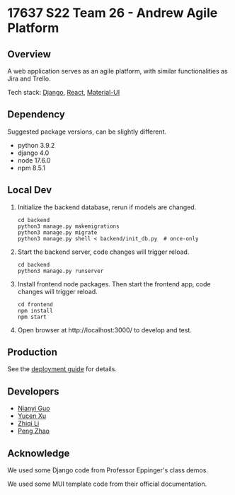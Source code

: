 # 17637 S22 Team 26 - Andrew Agile Platform

## Overview

A web application serves as an agile platform, with similar functionalities as Jira and Trello.

Tech stack: [Django](https://www.djangoproject.com/), [React](https://reactjs.org/), [Material-UI](https://mui.com/)

## Dependency

Suggested package versions, can be slightly different.

+ python 3.9.2
+ django 4.0
+ node 17.6.0
+ npm 8.5.1

## Local Dev

1. Initialize the backend database, rerun if models are changed.

   ```shell
   cd backend
   python3 manage.py makemigrations
   python3 manage.py migrate
   python3 manage.py shell < backend/init_db.py  # once-only
   ```

2. Start the backend server, code changes will trigger reload.

   ```shell
   cd backend
   python3 manage.py runserver
   ```

3. Install frontend node packages. Then start the frontend app, code changes will trigger reload.

   ```shell
   cd frontend
   npm install
   npm start
   ```

4. Open browser at http://localhost:3000/ to develop and test.


## Production

See the [deployment guide](deployment.md) for details.

## Developers

+ [Nianyi Guo](https://github.com/jujujulia123)
+ [Yucen Xu](https://github.com/YucenXu)
+ [Zhiqi Li](https://github.com/Angelica-Lee) 
+ [Peng Zhao](https://github.com/zp9763)

## Acknowledge

We used some Django code from Professor Eppinger's class demos.

We used some MUI template code from their official documentation.
